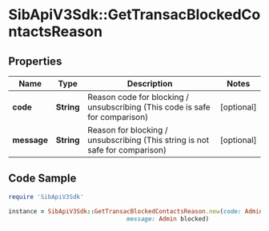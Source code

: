 # SibApiV3Sdk::GetTransacBlockedContactsReason

## Properties

Name | Type | Description | Notes
------------ | ------------- | ------------- | -------------
**code** | **String** | Reason code for blocking / unsubscribing (This code is safe for comparison) | [optional] 
**message** | **String** | Reason for blocking / unsubscribing (This string is not safe for comparison) | [optional] 

## Code Sample

```ruby
require 'SibApiV3Sdk'

instance = SibApiV3Sdk::GetTransacBlockedContactsReason.new(code: AdminBlocked,
                                 message: Admin blocked)
```


